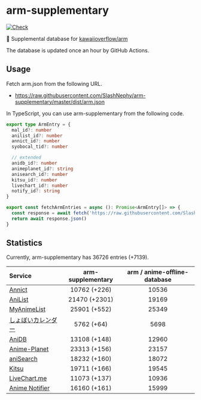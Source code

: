 # arm-supplementary

[![Check](https://github.com/SlashNephy/arm-supplementary/actions/workflows/check-node.yml/badge.svg)](https://github.com/SlashNephy/arm-supplementary/actions/workflows/check-node.yml)

💊 Supplemental database for [kawaiioverflow/arm](https://github.com/kawaiioverflow/arm)

The database is updated once an hour by GitHub Actions.

## Usage

Fetch arm.json from the following URL.

- https://raw.githubusercontent.com/SlashNephy/arm-supplementary/master/dist/arm.json

In TypeScript, you can use arm-supplementary from the following code.

```TypeScript
export type ArmEntry = {
  mal_id?: number
  anilist_id?: number
  annict_id?: number
  syobocal_tid?: number

  // extended
  anidb_id?: number
  animeplanet_id?: string
  anisearch_id?: number
  kitsu_id?: number
  livechart_id?: number
  notify_id?: string
}

export const fetchArmEntries = async (): Promise<ArmEntry[]> => {
  const response = await fetch('https://raw.githubusercontent.com/SlashNephy/arm-supplementary/master/dist/arm.json')
  return await response.json()
}
```

## Statistics

Currently, arm-supplementary has 36726 entries (+7139).

| Service                                     | arm-supplementary | arm / anime-offline-database |
| :------------------------------------------ | :---------------: | :--------------------------: |
| [Annict](https://annict.com)                |   10762 (+226)    |            10536             |
| [AniList](https://anilist.co)               |   21470 (+2301)   |            19169             |
| [MyAnimeList](https://myanimelist.net)      |   25901 (+552)    |            25349             |
| [しょぼいカレンダー](https://cal.syoboi.jp) |    5762 (+64)     |             5698             |
| [AniDB](https://anidb.net)                  |   13108 (+148)    |            12960             |
| [Anime-Planet](https://anime-planet.com)    |   23313 (+156)    |            23157             |
| [aniSearch](https://anisearch.com)          |   18232 (+160)    |            18072             |
| [Kitsu](https://kitsu.io)                   |   19711 (+166)    |            19545             |
| [LiveChart.me](https://livechart.me)        |   11073 (+137)    |            10936             |
| [Anime Notifier](https://notify.moe)        |   16160 (+161)    |            15999             |
